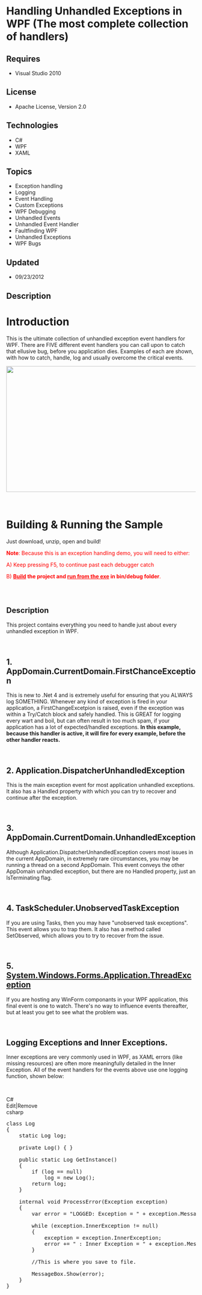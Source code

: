 # Handling Unhandled Exceptions in WPF (The most complete collection of handlers)
## Requires
- Visual Studio 2010
## License
- Apache License, Version 2.0
## Technologies
- C#
- WPF
- XAML
## Topics
- Exception handling
- Logging
- Event Handling
- Custom Exceptions
- WPF Debugging
- Unhandled Events
- Unhandled Event Handler
- Faultfinding WPF
- Unhandled Exceptions
- WPF Bugs
## Updated
- 09/23/2012
## Description

<h1>Introduction</h1>
<p>This is the ultimate collection of unhandled exception event handlers for WPF. There are FIVE different&nbsp;event handlers you can call upon to catch that ellusive bug, before you application dies. Examples of each are shown, with&nbsp;how to catch, handle,
 log and usually overcome the critical events.</p>
<p><img id="67146" src="67146-exc.png" alt="" width="636" height="335"></p>
<p>&nbsp;</p>
<h1><span>Building &amp; Running the Sample</span></h1>
<p>Just download, unzip, open and build!</p>
<p><span style="color:#ff0000"><strong>Note</strong>: Because this is an exception handling demo, you will need to either:</span></p>
<p><span style="color:#ff0000">A) Keep pressing F5, to continue past&nbsp;each debugger catch</span></p>
<p><span style="color:#ff0000">B) <strong><span style="text-decoration:underline">Build</span> the project and
<span style="text-decoration:underline">run from the exe</span> in bin/debug folder</strong>.</span></p>
<p>&nbsp;</p>
<h1><span style="font-size:20px">Description</span></h1>
<p>This project contains everything you need to handle&nbsp;just about every unhandled exception in WPF.</p>
<p>&nbsp;</p>
<h2>1. AppDomain.CurrentDomain.FirstChanceException</h2>
<p>This is new to .Net 4 and is extremely useful for ensuring that you ALWAYS log SOMETHING. Whenever any kind of exception is fired in your application, a FirstChangeExcetpion is raised, even if the exception was within a Try/Catch block and safely handled.
 This is GREAT for logging every wart and boil, but can often result in too much spam, if your application&nbsp;has a lot of expected/handled exceptions.
<strong>In this example, because&nbsp;this handler&nbsp;is active, it will fire for every example, before the other handler reacts.</strong></p>
<p>&nbsp;</p>
<h2>2. Application.DispatcherUnhandledException</h2>
<p>This is the main exception event for most application unhandled exceptions. It also has a Handled property with which you can try to recover and continue after the exception.</p>
<p>&nbsp;</p>
<h2>3. AppDomain.CurrentDomain.UnhandledException</h2>
<p>Although Application.DispatcherUnhandledException covers most issues in the current AppDomain, in extremely rare circumstances, you may be running a thread on a second AppDomain. This event&nbsp;conveys the other AppDomain unhandled exception, but there
 are no Handled property, just an IsTerminating flag.</p>
<p>&nbsp;</p>
<h2>4. TaskScheduler.UnobservedTaskException</h2>
<p>If you are using Tasks, then you may have &quot;unobserved task exceptions&quot;. This event allows you to trap them. It also has a method called SetObserved, which allows you to try to recover from the issue.</p>
<p>&nbsp;</p>
<h2>5. <a class="libraryLink" href="http://msdn.microsoft.com/en-US/library/System.Windows.Forms.Application.ThreadException.aspx" target="_blank" title="Auto generated link to System.Windows.Forms.Application.ThreadException">System.Windows.Forms.Application.ThreadException</a></h2>
<p>If you are hosting any WinForm componants in your WPF application, this final event is one to watch. There's no way to influence events thereafter, but at least you get to see what the problem was.</p>
<p>&nbsp;</p>
<h2>Logging Exceptions and Inner Exceptions.</h2>
<p>Inner exceptions are very commonly used in WPF, as XAML errors (like missing resources) are often more meaningfully detailed in the Inner Exception. All of the event handlers for the events above use one logging function, shown below:</p>
<p>&nbsp;</p>
<div class="scriptcode">
<div class="pluginEditHolder" pluginCommand="mceScriptCode">
<div class="title"><span>C#</span></div>
<div class="pluginLinkHolder"><span class="pluginEditHolderLink">Edit</span>|<span class="pluginRemoveHolderLink">Remove</span></div>
<span class="hidden">csharp</span>

<div class="preview">
<pre class="csharp"><span class="cs__keyword">class</span>&nbsp;Log&nbsp;
{&nbsp;
&nbsp;&nbsp;&nbsp;&nbsp;<span class="cs__keyword">static</span>&nbsp;Log&nbsp;log;&nbsp;
&nbsp;
&nbsp;&nbsp;&nbsp;&nbsp;<span class="cs__keyword">private</span>&nbsp;Log()&nbsp;{&nbsp;}&nbsp;
&nbsp;
&nbsp;&nbsp;&nbsp;&nbsp;<span class="cs__keyword">public</span>&nbsp;<span class="cs__keyword">static</span>&nbsp;Log&nbsp;GetInstance()&nbsp;
&nbsp;&nbsp;&nbsp;&nbsp;{&nbsp;
&nbsp;&nbsp;&nbsp;&nbsp;&nbsp;&nbsp;&nbsp;&nbsp;<span class="cs__keyword">if</span>&nbsp;(log&nbsp;==&nbsp;<span class="cs__keyword">null</span>)&nbsp;
&nbsp;&nbsp;&nbsp;&nbsp;&nbsp;&nbsp;&nbsp;&nbsp;&nbsp;&nbsp;&nbsp;&nbsp;log&nbsp;=&nbsp;<span class="cs__keyword">new</span>&nbsp;Log();&nbsp;
&nbsp;&nbsp;&nbsp;&nbsp;&nbsp;&nbsp;&nbsp;&nbsp;<span class="cs__keyword">return</span>&nbsp;log;&nbsp;
&nbsp;&nbsp;&nbsp;&nbsp;}&nbsp;
&nbsp;
&nbsp;&nbsp;&nbsp;&nbsp;<span class="cs__keyword">internal</span>&nbsp;<span class="cs__keyword">void</span>&nbsp;ProcessError(Exception&nbsp;exception)&nbsp;
&nbsp;&nbsp;&nbsp;&nbsp;{&nbsp;
&nbsp;&nbsp;&nbsp;&nbsp;&nbsp;&nbsp;&nbsp;&nbsp;var&nbsp;error&nbsp;=&nbsp;<span class="cs__string">&quot;LOGGED:&nbsp;Exception&nbsp;=&nbsp;&quot;</span>&nbsp;&#43;&nbsp;exception.Message;&nbsp;
&nbsp;
&nbsp;&nbsp;&nbsp;&nbsp;&nbsp;&nbsp;&nbsp;&nbsp;<span class="cs__keyword">while</span>&nbsp;(exception.InnerException&nbsp;!=&nbsp;<span class="cs__keyword">null</span>)&nbsp;
&nbsp;&nbsp;&nbsp;&nbsp;&nbsp;&nbsp;&nbsp;&nbsp;{&nbsp;
&nbsp;&nbsp;&nbsp;&nbsp;&nbsp;&nbsp;&nbsp;&nbsp;&nbsp;&nbsp;&nbsp;&nbsp;exception&nbsp;=&nbsp;exception.InnerException;&nbsp;
&nbsp;&nbsp;&nbsp;&nbsp;&nbsp;&nbsp;&nbsp;&nbsp;&nbsp;&nbsp;&nbsp;&nbsp;error&nbsp;&#43;=&nbsp;<span class="cs__string">&quot;&nbsp;:&nbsp;Inner&nbsp;Exception&nbsp;=&nbsp;&quot;</span>&nbsp;&#43;&nbsp;exception.Message;&nbsp;
&nbsp;&nbsp;&nbsp;&nbsp;&nbsp;&nbsp;&nbsp;&nbsp;}&nbsp;
&nbsp;
&nbsp;&nbsp;&nbsp;&nbsp;&nbsp;&nbsp;&nbsp;&nbsp;<span class="cs__com">//This&nbsp;is&nbsp;where&nbsp;you&nbsp;save&nbsp;to&nbsp;file.</span>&nbsp;
&nbsp;
&nbsp;&nbsp;&nbsp;&nbsp;&nbsp;&nbsp;&nbsp;&nbsp;MessageBox.Show(error);&nbsp;
&nbsp;&nbsp;&nbsp;&nbsp;}&nbsp;
}</pre>
</div>
</div>
</div>
<p><img src="-anithanks1.gif" alt="" style="margin-right:auto; margin-left:auto; display:block"></p>

